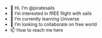 - 👋 Hi, I’m @piratesails
- 👀 I’m interested in fREE flight with sails
- 🌱 I’m currently learning Universe
- 💞️ I’m looking to collaborate on free world
- 📫 How to reach me here

<!---
piratesails/piratesails is a ✨ special ✨ repository because its `README.md` (this file) appears on your GitHub profile.
You can click the Preview link to take a look at your changes.
--->
